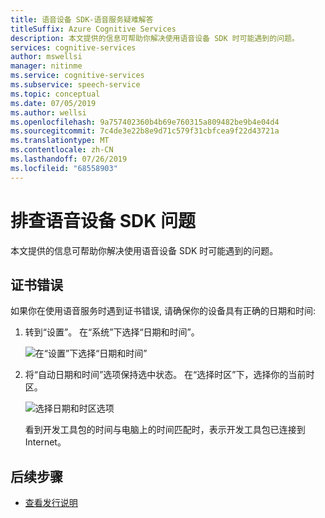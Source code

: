 ```yaml
---
title: 语音设备 SDK-语音服务疑难解答
titleSuffix: Azure Cognitive Services
description: 本文提供的信息可帮助你解决使用语音设备 SDK 时可能遇到的问题。
services: cognitive-services
author: mswellsi
manager: nitinme
ms.service: cognitive-services
ms.subservice: speech-service
ms.topic: conceptual
ms.date: 07/05/2019
ms.author: wellsi
ms.openlocfilehash: 9a757402360b4b69e760315a809482be9b4e04d4
ms.sourcegitcommit: 7c4de3e22b8e9d71c579f31cbfcea9f22d43721a
ms.translationtype: MT
ms.contentlocale: zh-CN
ms.lasthandoff: 07/26/2019
ms.locfileid: "68558903"
---
```

# <a name="troubleshoot-the-speech-devices-sdk"></a>排查语音设备 SDK 问题

本文提供的信息可帮助你解决使用语音设备 SDK 时可能遇到的问题。

## <a name="certificate-failures"></a>证书错误

如果你在使用语音服务时遇到证书错误, 请确保你的设备具有正确的日期和时间:

1. 转到“设置”。 在“系统”下选择“日期和时间”。

    ![在“设置”下选择“日期和时间”](media/speech-devices-sdk/qsg-12.png)

1. 将“自动日期和时间”选项保持选中状态。 在“选择时区”下，选择你的当前时区。

    ![选择日期和时区选项](media/speech-devices-sdk/qsg-13.png)

    看到开发工具包的时间与电脑上的时间匹配时，表示开发工具包已连接到 Internet。

## <a name="next-steps"></a>后续步骤

* [查看发行说明](devices-sdk-release-notes.md)
